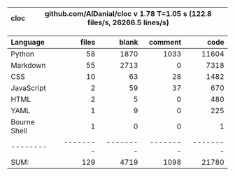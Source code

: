 cloc|github.com/AlDanial/cloc v 1.78  T=1.05 s (122.8 files/s, 26266.5 lines/s)
--- | ---

Language|files|blank|comment|code
:-------|-------:|-------:|-------:|-------:
Python|58|1870|1033|11604
Markdown|55|2713|0|7318
CSS|10|63|28|1482
JavaScript|2|59|37|670
HTML|2|5|0|480
YAML|1|9|0|225
Bourne Shell|1|0|0|1
--------|--------|--------|--------|--------
SUM:|129|4719|1098|21780
